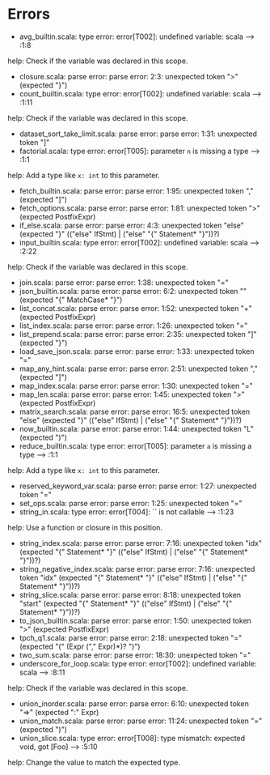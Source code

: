 # Errors

- avg_builtin.scala: type error: error[T002]: undefined variable: scala
  --> :1:8

help:
  Check if the variable was declared in this scope.
- closure.scala: parse error: parse error: 2:3: unexpected token ">" (expected "}")
- count_builtin.scala: type error: error[T002]: undefined variable: scala
  --> :1:11

help:
  Check if the variable was declared in this scope.
- dataset_sort_take_limit.scala: parse error: parse error: 1:31: unexpected token "]"
- factorial.scala: type error: error[T005]: parameter `n` is missing a type
  --> :1:1

help:
  Add a type like `x: int` to this parameter.
- fetch_builtin.scala: parse error: parse error: 1:95: unexpected token "," (expected "]")
- fetch_options.scala: parse error: parse error: 1:81: unexpected token ">" (expected PostfixExpr)
- if_else.scala: parse error: parse error: 4:3: unexpected token "else" (expected "}" (("else" IfStmt) | ("else" "{" Statement* "}"))?)
- input_builtin.scala: type error: error[T002]: undefined variable: scala
  --> :2:22

help:
  Check if the variable was declared in this scope.
- join.scala: parse error: parse error: 1:38: unexpected token "="
- json_builtin.scala: parse error: parse error: 6:2: unexpected token "<EOF>" (expected "{" MatchCase* "}")
- list_concat.scala: parse error: parse error: 1:52: unexpected token "+" (expected PostfixExpr)
- list_index.scala: parse error: parse error: 1:26: unexpected token "="
- list_prepend.scala: parse error: parse error: 2:35: unexpected token "]" (expected "}")
- load_save_json.scala: parse error: parse error: 1:33: unexpected token "="
- map_any_hint.scala: parse error: parse error: 2:51: unexpected token "," (expected "]")
- map_index.scala: parse error: parse error: 1:30: unexpected token "="
- map_len.scala: parse error: parse error: 1:45: unexpected token ">" (expected PostfixExpr)
- matrix_search.scala: parse error: parse error: 16:5: unexpected token "else" (expected "}" (("else" IfStmt) | ("else" "{" Statement* "}"))?)
- now_builtin.scala: parse error: parse error: 1:44: unexpected token "L" (expected ")")
- reduce_builtin.scala: type error: error[T005]: parameter `a` is missing a type
  --> :1:1

help:
  Add a type like `x: int` to this parameter.
- reserved_keyword_var.scala: parse error: parse error: 1:27: unexpected token "="
- set_ops.scala: parse error: parse error: 1:25: unexpected token "="
- string_in.scala: type error: error[T004]: `` is not callable
  --> :1:23

help:
  Use a function or closure in this position.
- string_index.scala: parse error: parse error: 7:16: unexpected token "idx" (expected "{" Statement* "}" (("else" IfStmt) | ("else" "{" Statement* "}"))?)
- string_negative_index.scala: parse error: parse error: 7:16: unexpected token "idx" (expected "{" Statement* "}" (("else" IfStmt) | ("else" "{" Statement* "}"))?)
- string_slice.scala: parse error: parse error: 8:18: unexpected token "start" (expected "{" Statement* "}" (("else" IfStmt) | ("else" "{" Statement* "}"))?)
- to_json_builtin.scala: parse error: parse error: 1:50: unexpected token ">" (expected PostfixExpr)
- tpch_q1.scala: parse error: parse error: 2:18: unexpected token "=" (expected "(" (Expr ("," Expr)*)? ")")
- two_sum.scala: parse error: parse error: 18:30: unexpected token "="
- underscore_for_loop.scala: type error: error[T002]: undefined variable: scala
  --> :8:11

help:
  Check if the variable was declared in this scope.
- union_inorder.scala: parse error: parse error: 6:10: unexpected token "=>" (expected ":" Expr)
- union_match.scala: parse error: parse error: 11:24: unexpected token "=" (expected ")")
- union_slice.scala: type error: error[T008]: type mismatch: expected void, got [Foo]
  --> :5:10

help:
  Change the value to match the expected type.
